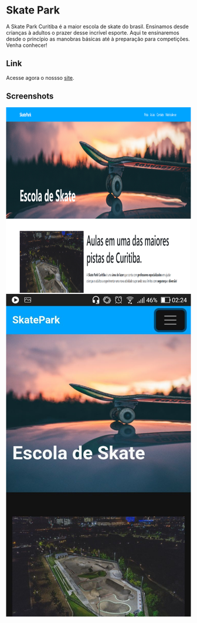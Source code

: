 # Skate Park

A Skate Park Curitiba é a maior escola de skate do brasil. Ensinamos desde crianças à adultos o prazer desse incrível esporte. Aqui te ensinaremos desde o princípio as manobras básicas até à preparação para competições. Venha conhecer!

## Link

Acesse agora o nossso [site](https://skatepark-phi.vercel.app/).

## Screenshots

<img src="./assets/print1.png" width="1500" height="506" />

<img src="./assets/print2.jpg" width="520" height="880" />
